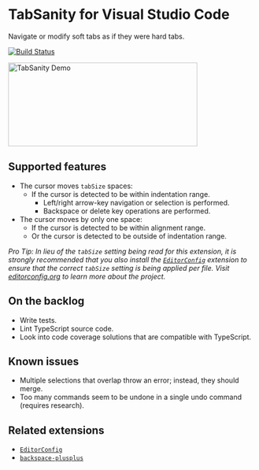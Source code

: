 # TabSanity for Visual Studio Code

Navigate or modify soft tabs as if they were hard tabs.

[![Build Status](https://travis-ci.org/jedmao/vscode-tabsanity.svg?branch=master)](https://travis-ci.org/jedmao/vscode-tabsanity)

<img src="https://github.com/jedmao/vscode-tabsanity/blob/master/images/demo.gif?raw=true" width="384" height="170" alt="TabSanity Demo">

## Supported features

- The cursor moves `tabSize` spaces:
	- If the cursor is detected to be within indentation range.
		- Left/right arrow-key navigation or selection is performed.
		- Backspace or delete key operations are performed.
- The cursor moves by only one space:
	- If the cursor is detected to be within alignment range.
	- Or the cursor is detected to be outside of indentation range.

_Pro Tip: In lieu of the `tabSize` setting being read for this extension, it is strongly recommended that you also install the [`EditorConfig`][] extension to ensure that the correct `tabSize` setting is being applied per file. Visit [editorconfig.org](http://editorconfig.org/) to learn more about the project._

## On the backlog

- Write tests.
- Lint TypeScript source code.
- Look into code coverage solutions that are compatible with TypeScript.

## Known issues

- Multiple selections that overlap throw an error; instead, they should merge.
- Too many commands seem to be undone in a single undo command (requires research).

## Related extensions

- [`EditorConfig`][]
- [`backspace-plusplus`][]


[`EditorConfig`]: https://marketplace.visualstudio.com/items?itemName=EditorConfig.EditorConfig
[`backspace-plusplus`]: https://marketplace.visualstudio.com/items?itemName=jrieken.backspace-plusplus
